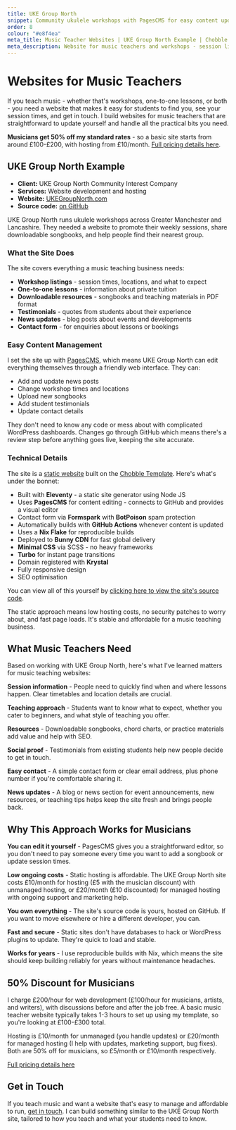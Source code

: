 ```yaml
---
title: UKE Group North
snippet: Community ukulele workshops with PagesCMS for easy content updates
order: 8
colour: "#e8f4ea"
meta_title: Music Teacher Websites | UKE Group North Example | Chobble
meta_description: Website for music teachers and workshops - session listings, songbooks, testimonials - PagesCMS for easy updates - 50% discount for musicians
---
```


# Websites for Music Teachers

If you teach music - whether that's workshops, one-to-one lessons, or both - you need a website that makes it easy for students to find you, see your session times, and get in touch. I build websites for music teachers that are straightforward to update yourself and handle all the practical bits you need.

**Musicians get 50% off my standard rates** - so a basic site starts from around £100-£200, with hosting from £10/month. [Full pricing details here](/prices/).

## UKE Group North Example

- **Client:** UKE Group North Community Interest Company
- **Services:** Website development and hosting
- **Website:** [UKEGroupNorth.com](https://www.ukegroupnorth.com)
- **Source code:** [on GitHub](https://github.com/chobbledotcom/uke-group-north)

UKE Group North runs ukulele workshops across Greater Manchester and Lancashire. They needed a website to promote their weekly sessions, share downloadable songbooks, and help people find their nearest group.

### What the Site Does

The site covers everything a music teaching business needs:

- **Workshop listings** - session times, locations, and what to expect
- **One-to-one lessons** - information about private tuition
- **Downloadable resources** - songbooks and teaching materials in PDF format
- **Testimonials** - quotes from students about their experience
- **News updates** - blog posts about events and developments
- **Contact form** - for enquiries about lessons or bookings

### Easy Content Management

I set the site up with [PagesCMS](https://pagescms.org), which means UKE Group North can edit everything themselves through a friendly web interface. They can:

- Add and update news posts
- Change workshop times and locations
- Upload new songbooks
- Add student testimonials
- Update contact details

They don't need to know any code or mess about with complicated WordPress dashboards. Changes go through GitHub which means there's a review step before anything goes live, keeping the site accurate.

### Technical Details

The site is a [static website](/services/static-websites/) built on the [Chobble Template](/services/chobble-template/). Here's what's under the bonnet:

- Built with **Eleventy** - a static site generator using Node JS
- Uses **PagesCMS** for content editing - connects to GitHub and provides a visual editor
- Contact form via **Formspark** with **BotPoison** spam protection
- Automatically builds with **GitHub Actions** whenever content is updated
- Uses a **Nix Flake** for reproducible builds
- Deployed to **Bunny CDN** for fast global delivery
- **Minimal CSS** via SCSS - no heavy frameworks
- **Turbo** for instant page transitions
- Domain registered with **Krystal**
- Fully responsive design
- SEO optimisation

You can view all of this yourself by [clicking here to view the site's source code](https://github.com/chobbledotcom/uke-group-north).

The static approach means low hosting costs, no security patches to worry about, and fast page loads. It's stable and affordable for a music teaching business.

## What Music Teachers Need

Based on working with UKE Group North, here's what I've learned matters for music teaching websites:

**Session information** - People need to quickly find when and where lessons happen. Clear timetables and location details are crucial.

**Teaching approach** - Students want to know what to expect, whether you cater to beginners, and what style of teaching you offer.

**Resources** - Downloadable songbooks, chord charts, or practice materials add value and help with SEO.

**Social proof** - Testimonials from existing students help new people decide to get in touch.

**Easy contact** - A simple contact form or clear email address, plus phone number if you're comfortable sharing it.

**News updates** - A blog or news section for event announcements, new resources, or teaching tips helps keep the site fresh and brings people back.

## Why This Approach Works for Musicians

**You can edit it yourself** - PagesCMS gives you a straightforward editor, so you don't need to pay someone every time you want to add a songbook or update session times.

**Low ongoing costs** - Static hosting is affordable. The UKE Group North site costs £10/month for hosting (£5 with the musician discount) with unmanaged hosting, or £20/month (£10 discounted) for managed hosting with ongoing support and marketing help.

**You own everything** - The site's source code is yours, hosted on GitHub. If you want to move elsewhere or hire a different developer, you can.

**Fast and secure** - Static sites don't have databases to hack or WordPress plugins to update. They're quick to load and stable.

**Works for years** - I use reproducible builds with Nix, which means the site should keep building reliably for years without maintenance headaches.

## 50% Discount for Musicians

I charge £200/hour for web development (£100/hour for musicians, artists, and writers), with discussions before and after the job free. A basic music teacher website typically takes 1-3 hours to set up using my template, so you're looking at £100-£300 total.

Hosting is £10/month for unmanaged (you handle updates) or £20/month for managed hosting (I help with updates, marketing support, bug fixes). Both are 50% off for musicians, so £5/month or £10/month respectively.

[Full pricing details here](/prices/)

## Get in Touch

If you teach music and want a website that's easy to manage and affordable to run, [get in touch](/contact/). I can build something similar to the UKE Group North site, tailored to how you teach and what your students need to know.
